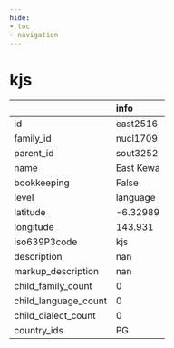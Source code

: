 ```yaml
---
hide:
- toc
- navigation
---
```

# kjs
|                      | info      |
|:---------------------|:----------|
| id                   | east2516  |
| family_id            | nucl1709  |
| parent_id            | sout3252  |
| name                 | East Kewa |
| bookkeeping          | False     |
| level                | language  |
| latitude             | -6.32989  |
| longitude            | 143.931   |
| iso639P3code         | kjs       |
| description          | nan       |
| markup_description   | nan       |
| child_family_count   | 0         |
| child_language_count | 0         |
| child_dialect_count  | 0         |
| country_ids          | PG        |